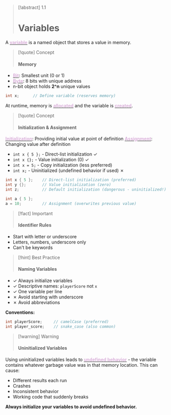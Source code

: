 
> [!abstract] 1.1
> 
> # Variables

A <u><strong style="color:#dab1da">variable</strong></u> is a named object that stores a value in memory.

> [!quote] Concept
> 
> #### Memory

- <u><strong style="color:#dab1da">Bit</strong></u>: Smallest unit (0 or 1)
- <u><strong style="color:#dab1da">Byte</strong></u>: 8 bits with unique address
- n-bit object holds **2^n** unique values

```cpp
int x;      // Define variable (reserves memory)
```

At runtime, memory is <u><strong style="color:#dab1da">allocated</strong></u> and the variable is <u><strong style="color:#dab1da">created</strong></u>.

> [!quote] Concept
> 
> #### Initialization & Assignment

<u><strong style="color:#dab1da">Initialization</strong></u>: Providing initial value at point of definition <u><strong style="color:#dab1da">Assignment</strong></u>: Changing value after definition

- `int x { 5 };` - Direct-list initialization ✓
- `int x {};` - Value initialization (0) ✓
- `int x = 5;` - Copy initialization (less preferred)
- `int x;` - Uninitialized (undefined behavior if used) ✗

```cpp
int x { 5 };    // Direct-list initialization (preferred)
int y {};       // Value initialization (zero)
int z;          // Default initialization (dangerous - uninitialized!)

int a { 5 };
a = 10;         // Assignment (overwrites previous value)
```

> [!fact] Important
> 
> #### Identifier Rules

- Start with letter or underscore
- Letters, numbers, underscore only
- Can't be keywords


> [!hint] Best Practice
> 
> #### Naming Variables

- ✓ Always initialize variables
- ✓ Descriptive names: `playerScore` not `x`
- ✓ One variable per line
- ✗ Avoid starting with underscore
- ✗ Avoid abbreviations

**Conventions:**

```cpp
int playerScore;     // camelCase (preferred)
int player_score;    // snake_case (also common)
```

> [!warning] Warning
> 
> #### Uninitialized Variables

Using uninitialized variables leads to <u><strong style="color:#dab1da">undefined behavior</strong></u> - the variable contains whatever garbage value was in that memory location. This can cause:

- Different results each run
- Crashes
- Inconsistent behavior
- Working code that suddenly breaks

**Always initialize your variables to avoid undefined behavior.**
